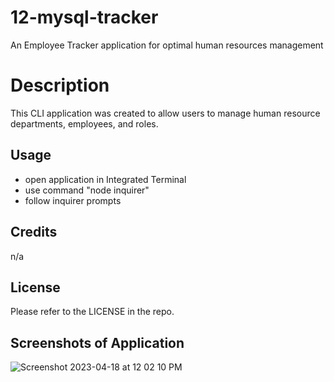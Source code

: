# 12-mysql-tracker
An Employee Tracker application for optimal human resources management

# Description

This CLI application was created to allow users to manage human resource departments, employees, and roles.

## Usage

- open application in Integrated Terminal
- use command "node inquirer"
- follow inquirer prompts

## Credits

n/a

## License

Please refer to the LICENSE in the repo.

## Screenshots of Application
![Screenshot 2023-04-18 at 12 02 10 PM](https://user-images.githubusercontent.com/118202928/232836164-2c63d35f-92e3-4904-8831-bb79af171e8d.png)
